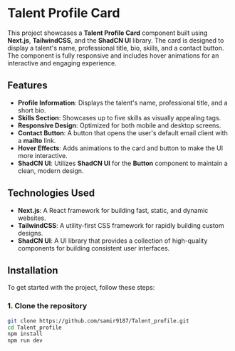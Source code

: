 # Talent Profile Card

This project showcases a **Talent Profile Card** component built using **Next.js**, **TailwindCSS**, and the **ShadCN UI** library. The card is designed to display a talent's name, professional title, bio, skills, and a contact button. The component is fully responsive and includes hover animations for an interactive and engaging experience.

## Features

- **Profile Information**: Displays the talent's name, professional title, and a short bio.
- **Skills Section**: Showcases up to five skills as visually appealing tags.
- **Responsive Design**: Optimized for both mobile and desktop screens.
- **Contact Button**: A button that opens the user's default email client with a **mailto** link.
- **Hover Effects**: Adds animations to the card and button to make the UI more interactive.
- **ShadCN UI**: Utilizes **ShadCN UI** for the **Button** component to maintain a clean, modern design.

## Technologies Used

- **Next.js**: A React framework for building fast, static, and dynamic websites.
- **TailwindCSS**: A utility-first CSS framework for rapidly building custom designs.
- **ShadCN UI**: A UI library that provides a collection of high-quality components for building consistent user interfaces.

## Installation

To get started with the project, follow these steps:

### 1. Clone the repository

```bash
git clone https://github.com/samir9187/Talent_profile.git
cd Talent_profile
npm install
npm run dev
